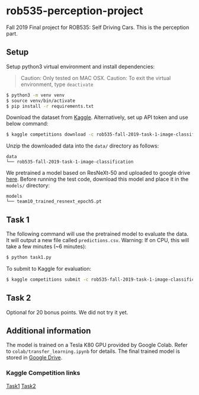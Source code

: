 # rob535-perception-project
Fall 2019 Final project for ROB535: Self Driving Cars. This is the perception part.

## Setup
Setup python3 virtual environment and install dependencies: 
> Caution: Only tested on MAC OSX.
> Caution: To exit the virtual environment, type `deactivate`
```bash
$ python3 -m venv venv
$ source venv/bin/activate
$ pip install -r requirements.txt
```

Download the dataset from [Kaggle](https://www.kaggle.com/c/rob535-fall-2019-task-1-image-classification/data). Alternatively, set up API token and use below command:
```bash
$ kaggle competitions download -c rob535-fall-2019-task-1-image-classification
```

Unzip the downloaded data into the `data/` directory as follows:
```
data
└── rob535-fall-2019-task-1-image-classification
```

We pretrained a model based on ResNeXt-50 and uploaded to google drive [here](https://drive.google.com/file/d/1-63b76I54aiyGQl5ZR_7Qkjm3RT-HpfN/view?usp=sharing). Before running the test code, download this model and place it in the `models/` directory:
```
models
└── team10_trained_resnext_epoch5.pt
```

## Task 1
The following command will use the pretrained model to evaluate the data. It will output a new file called `predictions.csv`. Warning: If on CPU, this will take a few minutes (~6 minutes):
```bash
$ python task1.py
```

To submit to Kaggle for evaluation:
```bash
$ kaggle competitions submit -c rob535-fall-2019-task-1-image-classification -f predictions.csv -m "new submission"
```

## Task 2
Optional for 20 bonus points. We did not try it yet.

## Additional information
The model is trained on a Tesla K80 GPU provided by Google Colab. Refer to `colab/transfer_learning.ipynb` for details. The final trained model is stored in [Google Drive](https://drive.google.com/file/d/1-63b76I54aiyGQl5ZR_7Qkjm3RT-HpfN/view?usp=sharing).

### Kaggle Competition links
[Task1](https://www.kaggle.com/c/rob535-fall-2019-task-1-image-classification)
[Task2](https://www.kaggle.com/c/rob535-fall-2019-task-2-vehicle-localization)